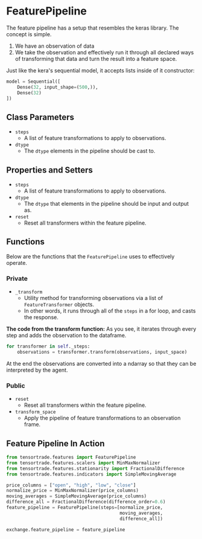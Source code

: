 # FeaturePipeline

The feature pipeline has a setup that resembles the keras library. The concept is simple. 

1. We have an observation of data
2. We take the observation and effectively run it through all declared ways of transforming that data and turn the result into a feature space.

Just like the kera's sequential model, it accepts lists inside of it constructor:

```py
model = Sequential([
    Dense(32, input_shape=(500,)),
    Dense(32)
])
```


## Class Parameters
* `steps` 
  * A list of feature transformations to apply to observations.
* `dtype`
  * The `dtype` elements in the pipeline should be cast to.

## Properties and Setters

* `steps`
  * A list of feature transformations to apply to observations.
* `dtype`
  * The `dtype` that elements in the pipeline should be input and output as.
* `reset`
  * Reset all transformers within the feature pipeline.




## Functions

Below are the functions that the `FeaturePipeline` uses to effectively operate. 

### Private
* `_transform`
  * Utility method for transforming observations via a list of `FeatureTransformer` objects.
  * In other words, it runs through all of the `steps` in a for loop, and casts the response. 

**The code from the transform function:**
As you see, it iterates through every step and adds the observation to the dataframe.
```py
for transformer in self._steps:
    observations = transformer.transform(observations, input_space)
```

At the end the observations are converted into a ndarray so that they can be interpreted by the agent.

### Public

* `reset`
  * Reset all transformers within the feature pipeline.
* `transform_space`
  * Apply the pipeline of feature transformations to an observation frame.

## Feature Pipeline In Action

```py
from tensortrade.features import FeaturePipeline
from tensortrade.features.scalers import MinMaxNormalizer
from tensortrade.features.stationarity import FractionalDifference
from tensortrade.features.indicators import SimpleMovingAverage

price_columns = ["open", "high", "low", "close"]
normalize_price = MinMaxNormalizer(price_columns)
moving_averages = SimpleMovingAverage(price_columns)
difference_all = FractionalDifference(difference_order=0.6)
feature_pipeline = FeaturePipeline(steps=[normalize_price,
                                          moving_averages,
                                          difference_all])

exchange.feature_pipeline = feature_pipeline
```